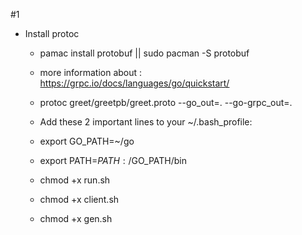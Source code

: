 #1
- Install protoc
    - pamac install protobuf || sudo pacman -S protobuf
    - more information about : https://grpc.io/docs/languages/go/quickstart/
    - protoc greet/greetpb/greet.proto --go_out=. --go-grpc_out=.
    - Add these 2 important lines to your ~/.bash_profile:

    - export GO_PATH=~/go
    - export PATH=$PATH:/$GO_PATH/bin
    - chmod +x run.sh
    - chmod +x client.sh
    - chmod +x gen.sh
